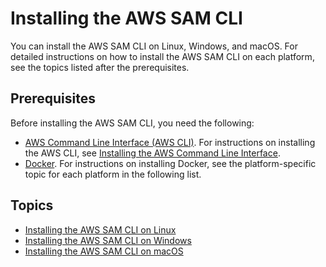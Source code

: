 # Installing the AWS SAM CLI<a name="serverless-sam-cli-install"></a>

You can install the AWS SAM CLI on Linux, Windows, and macOS\. For detailed instructions on how to install the AWS SAM CLI on each platform, see the topics listed after the prerequisites\.

## Prerequisites<a name="serverless-sam-cli-install-prerequisites"></a>

Before installing the AWS SAM CLI, you need the following:
+ [AWS Command Line Interface \(AWS CLI\)](https://docs.aws.amazon.com/cli/latest/userguide/)\. For instructions on installing the AWS CLI, see [ Installing the AWS Command Line Interface](https://docs.aws.amazon.com/cli/latest/userguide/installing.html)\.
+ [Docker](https://www.docker.com/)\. For instructions on installing Docker, see the platform\-specific topic for each platform in the following list\.

## Topics<a name="serverless-sam-cli-install-topics"></a>
+ [Installing the AWS SAM CLI on Linux](serverless-sam-cli-install-linux.md)
+ [Installing the AWS SAM CLI on Windows](serverless-sam-cli-install-windows.md)
+ [Installing the AWS SAM CLI on macOS](serverless-sam-cli-install-mac.md)